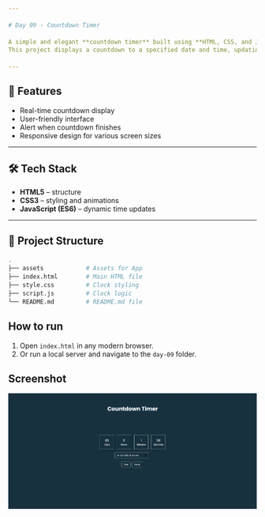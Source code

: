 ```yaml
---

# Day 09 - Countdown Timer

A simple and elegant **countdown timer** built using **HTML, CSS, and JavaScript**.
This project displays a countdown to a specified date and time, updating every second.

---
```


## 🚀 Features
- Real-time countdown display
- User-friendly interface
- Alert when countdown finishes
- Responsive design for various screen sizes
---

## 🛠️ Tech Stack
- **HTML5** – structure  
- **CSS3** – styling and animations  
- **JavaScript (ES6)** – dynamic time updates  

---

## 📂 Project Structure
```bash
.
├── assets            # Assets for App
├── index.html        # Main HTML file
├── style.css         # Clock styling
├── script.js         # Clock logic
└── README.md         # README.md file

```
## How to run
1. Open `index.html` in any modern browser.  
2. Or run a local server and navigate to the `day-09` folder.  

## Screenshot
![Day 09 Screenshot](./assets/day-09.png)

